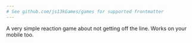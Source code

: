 ```yaml
---
# See github.com/js13kGames/games for supported frontmatter
---
```

A very simple reaction game about not getting off the line. Works on your mobile too.